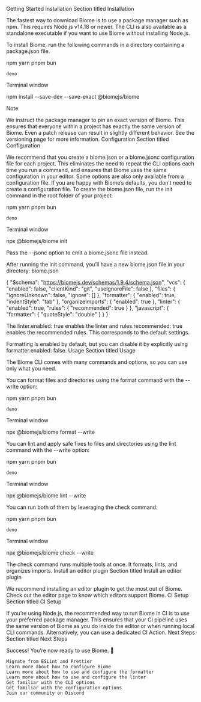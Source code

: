 Getting Started
Installation
Section titled Installation

The fastest way to download Biome is to use a package manager such as npm. This requires Node.js v14.18 or newer. The CLI is also available as a standalone executable if you want to use Biome without installing Node.js.

To install Biome, run the following commands in a directory containing a package.json file.

npm
yarn
pnpm
bun

    deno

Terminal window

npm install --save-dev --save-exact @biomejs/biome

Note

We instruct the package manager to pin an exact version of Biome. This ensures that everyone within a project has exactly the same version of Biome. Even a patch release can result in slightly different behavior. See the versioning page for more information.
Configuration
Section titled Configuration

We recommend that you create a biome.json or a biome.jsonc configuration file for each project. This eliminates the need to repeat the CLI options each time you run a command, and ensures that Biome uses the same configuration in your editor. Some options are also only available from a configuration file. If you are happy with Biome’s defaults, you don’t need to create a configuration file. To create the biome.json file, run the init command in the root folder of your project:

npm
yarn
pnpm
bun

    deno

Terminal window

npx @biomejs/biome init

Pass the --jsonc option to emit a biome.jsonc file instead.

After running the init command, you’ll have a new biome.json file in your directory:
biome.json

{
"$schema": "https://biomejs.dev/schemas/1.9.4/schema.json",
"vcs": {
"enabled": false,
"clientKind": "git",
"useIgnoreFile": false
},
"files": { "ignoreUnknown": false, "ignore": [] },
"formatter": { "enabled": true, "indentStyle": "tab" },
"organizeImports": { "enabled": true },
"linter": {
"enabled": true,
"rules": { "recommended": true }
},
"javascript": { "formatter": { "quoteStyle": "double" } }
}

The linter.enabled: true enables the linter and rules.recommended: true enables the recommended rules. This corresponds to the default settings.

Formatting is enabled by default, but you can disable it by explicitly using formatter.enabled: false.
Usage
Section titled Usage

The Biome CLI comes with many commands and options, so you can use only what you need.

You can format files and directories using the format command with the --write option:

npm
yarn
pnpm
bun

    deno

Terminal window

npx @biomejs/biome format --write <files>

You can lint and apply safe fixes to files and directories using the lint command with the --write option:

npm
yarn
pnpm
bun

    deno

Terminal window

npx @biomejs/biome lint --write <files>

You can run both of them by leveraging the check command:

npm
yarn
pnpm
bun

    deno

Terminal window

npx @biomejs/biome check --write <files>

The check command runs multiple tools at once. It formats, lints, and organizes imports.
Install an editor plugin
Section titled Install an editor plugin

We recommend installing an editor plugin to get the most out of Biome. Check out the editor page to know which editors support Biome.
CI Setup
Section titled CI Setup

If you’re using Node.js, the recommended way to run Biome in CI is to use your preferred package manager. This ensures that your CI pipeline uses the same version of Biome as you do inside the editor or when running local CLI commands. Alternatively, you can use a dedicated CI Action.
Next Steps
Section titled Next Steps

Success! You’re now ready to use Biome. 🥳

    Migrate from ESLint and Prettier
    Learn more about how to configure Biome
    Learn more about how to use and configure the formatter
    Learn more about how to use and configure the linter
    Get familiar with the CLI options
    Get familiar with the configuration options
    Join our community on Discord
